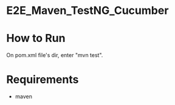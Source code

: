 # E2E_Maven_TestNG_Cucumber

# How to Run
On pom.xml file's dir, enter "mvn test".

# Requirements
- maven
